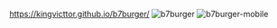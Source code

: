 https://kingvicttor.github.io/b7burger/
![b7burger](https://github.com/KINGvicttor/b7burger/assets/75030547/614d8d99-03d3-4f8b-a544-36a6b5a59742)
![b7burger-mobile](https://github.com/KINGvicttor/b7burger/assets/75030547/d54fc030-2a27-4f64-83df-ca090ff33839)
